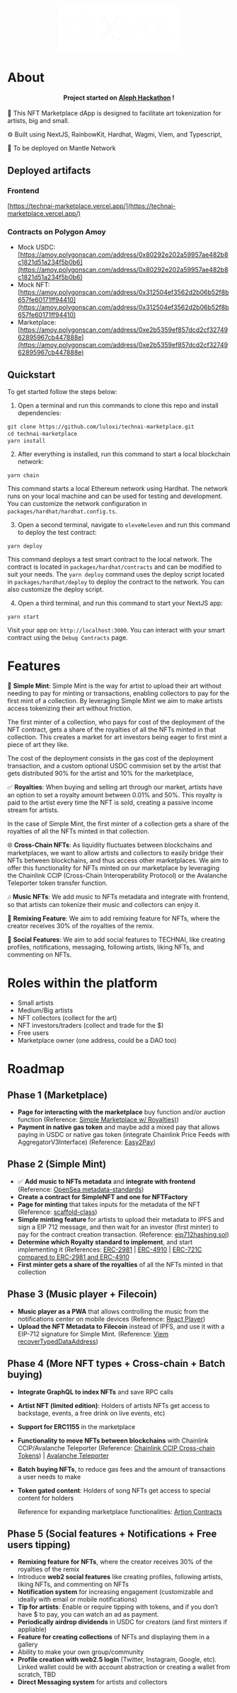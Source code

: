 <div style="text-align: center;">
  <img src="packages/nextjs/public/logo.png" alt="Alt text" style="max-width: 100%; height: auto;">
</div>

<!-- <h4 align="center">
  <a href="Link to slides">Slides</a> |
  <a href="Link to demo">Demo</a>
</h4> -->

# About

<h4 align="center">Project started on <a href="https://www.aleph.crecimiento.build/es-aleph-hackathon" alt="Aleph Hackathon Website">Aleph Hackathon</a> !</h4>

🧪 This NFT Marketplace dApp is designed to facilitate art tokenization for artists, big and small.

⚙️ Built using NextJS, RainbowKit, Hardhat, Wagmi, Viem, and Typescript,

🔗 To be deployed on Mantle Network

## Deployed artifacts

### Frontend

[https://technai-marketplace.vercel.app/](https://technai-marketplace.vercel.app/)

### Contracts on Polygon Amoy

- Mock USDC: [https://amoy.polygonscan.com/address/0x80292e202a59957ae482b8c1821d51a234f5b0b6](https://amoy.polygonscan.com/address/0x80292e202a59957ae482b8c1821d51a234f5b0b6)
- Mock NFT: [https://amoy.polygonscan.com/address/0x312504ef3562d2b06b52f8b657fe60171ff94410](https://amoy.polygonscan.com/address/0x312504ef3562d2b06b52f8b657fe60171ff94410)
- Marketplace: [https://amoy.polygonscan.com/address/0xe2b5359ef857dcd2cf3274962895967cb447888e](https://amoy.polygonscan.com/address/0xe2b5359ef857dcd2cf3274962895967cb447888e)

## Quickstart

To get started follow the steps below:

1. Open a terminal and run this commands to clone this repo and install dependencies:

```
git clone https://github.com/luloxi/technai-marketplace.git
cd technai-marketplace
yarn install
```

2. After everything is installed, run this command to start a local blockchain network:

```
yarn chain
```

This command starts a local Ethereum network using Hardhat. The network runs on your local machine and can be used for testing and development. You can customize the network configuration in `packages/hardhat/hardhat.config.ts`.

3. Open a second terminal, navigate to `eleveNeleven` and run this command to deploy the test contract:

```
yarn deploy
```

This command deploys a test smart contract to the local network. The contract is located in `packages/hardhat/contracts` and can be modified to suit your needs. The `yarn deploy` command uses the deploy script located in `packages/hardhat/deploy` to deploy the contract to the network. You can also customize the deploy script.

4. Open a third terminal, and run this command to start your NextJS app:

```
yarn start
```

Visit your app on: `http://localhost:3000`. You can interact with your smart contract using the `Debug Contracts` page.

# Features

🎨 **Simple Mint**: Simple Mint is the way for artist to upload their art without needing to pay for minting or transactions, enabling collectors to pay for the first mint of a collection. By leveraging Simple Mint we aim to make artists access tokenizing their art without friction.

The first minter of a collection, who pays for cost of the deployment of the NFT contract, gets a share of the royalties of all the NFTs minted in that collection. This creates a market for art investors being eager to first mint a piece of art they like.

The cost of the deployment consists in the gas cost of the deployment transaction, and a custom optional USDC commision set by the artist that gets distributed 90% for the artist and 10% for the marketplace,

✅ **Royalties**: When buying and selling art through our market, artists have an option to set a royalty amount between 0.01% and 50%. This royalty is paid to the artist every time the NFT is sold, creating a passive income stream for artists.

In the case of Simple Mint, the first minter of a collection gets a share of the royalties of all the NFTs minted in that collection.

🌐 **Cross-Chain NFTs**: As liquidity fluctuates between blockchains and marketplaces, we want to allow artists and collectors to easily bridge their NFTs between blockchains, and thus access other marketplaces. We aim to offer this functionality for NFTs minted on our marketplace by leveraging the Chainlink CCIP (Cross-Chain Interoperability Protocol) or the Avalanche Teleporter token transfer function.

🎶 **Music NFTs**: We add music to NFTs metadata and integrate with frontend, so that artists can tokenize their music and collectors can enjoy it.

🔄 **Remixing Feature**: We aim to add remixing feature for NFTs, where the creator receives 30% of the royalties of the remix.

🤝 **Social Features**: We aim to add social features to TECHNAI, like creating profiles, notifications, messaging, following artists, liking NFTs, and commenting on NFTs.

# Roles within the platform

- Small artists
- Medium/Big artists
- NFT collectors (collect for the art)
- NFT investors/traders (collect and trade for the $)
- Free users
- Marketplace owner (one address, could be a DAO too)

# Roadmap

## Phase 1 (Marketplace)

- **Page for interacting with the marketplace** buy function and/or auction function (Reference: [Simple Marketplace w/ Royalties)](https://app.buidlguidl.com/build/UxFNxy5XIMzz9mHKUxy5))
- **Payment in native gas token** and maybe add a mixed pay that allows paying in USDC or native gas token (integrate Chainlink Price Feeds with AggregatorV3Interface) (Reference: [Easy2Pay](https://github.com/luloxi/Easy2Pay))

## Phase 2 (Simple Mint)

- ✅ **Add music to NFTs metadata** and **integrate with frontend** (Reference: [OpenSea metadata-standards](https://docs.opensea.io/docs/metadata-standards))
- **Create a contract for SimpleNFT and one for NFTFactory**
- **Page for minting** that takes inputs for the metadata of the NFT (Reference: [scaffold-class](https://github.com/luloxi/scaffold-class))
- **Simple minting feature** for artists to upload their metadata to IPFS and sign a EIP 712 message, and then wait for an investor (first minter) to pay for the contract creation transaction. (Reference: [eip712hashing.sol](https://github.com/Cyfrin/security-and-auditing-full-course-s23/blob/main/eip712hashing.sol))
- **Determine which Royalty standard to implement**, and start implementing it (References: [ERC-2981](https://eips.ethereum.org/EIPS/eip-2981) | [ERC-4910](https://eips.ethereum.org/EIPS/eip-4910) | [ERC-721C compared to ERC-2981 and ERC-4910](https://blog.xp.network/the-battle-for-nft-royalties-meet-the-erc-2981-erc-4920-and-erc-721c-b71d6ba28acf)
- **First minter gets a share of the royalties** of all the NFTs minted in that collection

## Phase 3 (Music player + Filecoin)

- **Music player as a PWA** that allows controlling the music from the notifications center on mobile devices (Reference: [React Player](https://www.npmjs.com/package/react-player))
- **Upload the NFT Metadata to Filecoin** instead of IPFS, and use it with a EIP-712 signature for Simple Mint. (Reference: [Viem recoverTypedDataAddress](https://viem.sh/docs/utilities/recoverTypedDataAddress))

## Phase 4 (More NFT types + Cross-chain + Batch buying)

- **Integrate GraphQL to index NFTs** and save RPC calls
- **Artist NFT (limited edition)**: Holders of artists NFTs get access to backstage, events, a free drink on live events, etc)
- **Support for ERC1155** in the marketplace
- **Functionality to move NFTs between blockchains** with Chainlink CCIP/Avalanche Teleporter (Reference: [Chainlink CCIP Cross-chain Tokens](https://docs.chain.link/ccip/tutorials/cross-chain-tokens)) | [Avalanche Teleporter](https://docs.avax.network/cross-chain/teleporter/deep-dive)
- **Batch buying NFTs**, to reduce gas fees and the amount of transactions a user needs to make
- **Token gated content**: Holders of song NFTs get access to special content for holders

  Reference for expanding marketplace functionalities: [Artion Contracts](https://github.com/Fantom-foundation/Artion-Contracts)

## Phase 5 (Social features + Notifications + Free users tipping)

- **Remixing feature for NFTs**, where the creator receives 30% of the royalties of the remix
- Introduce **web2 social features** like creating profiles, following artists, liking NFTs, and commenting on NFTs
- **Notification system** for increasing engagement (customizable and ideally with email or mobile notifications)
- **Tip for artists**: Enable or require tipping with tokens, and if you don’t have $ to pay, you can watch an ad as payment.
- **Periodically airdrop dividends** in USDC for creators (and first minters if appliable)
- **Feature for creating collections** of NFTs and displaying them in a gallery
- Ability to make your own group/community
- **Profile creation with web2.5 login** (Twitter, Instagram, Google, etc). Linked wallet could be with account abstraction or creating a wallet from scratch, TBD
- **Direct Messaging system** for artists and collectors
